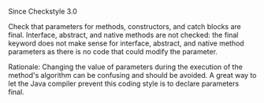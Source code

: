 Since Checkstyle 3.0

Check that parameters for methods, constructors, and catch blocks are final. Interface, abstract, and native methods are not checked: the final keyword does not make sense for interface, abstract, and native method parameters as there is no code that could modify the parameter.

Rationale: Changing the value of parameters during the execution of the method's algorithm can be confusing and should be avoided. A great way to let the Java compiler prevent this coding style is to declare parameters final.